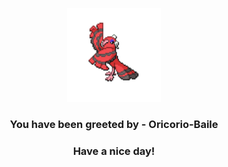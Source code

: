 <p align="center">
            <img src="https://raw.githubusercontent.com/PokeAPI/sprites/master/sprites/pokemon/741.png" width="150" height="150">
          </p>
          <h3 align="center">You have been greeted by - <b>Oricorio-Baile</b></h3>
          <h3 align="center">Have a nice day!</h3>
        